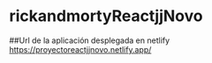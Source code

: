 # rickandmortyReactjjNovo
##Url de la aplicación desplegada en netlify  
https://proyectoreactjjnovo.netlify.app/

